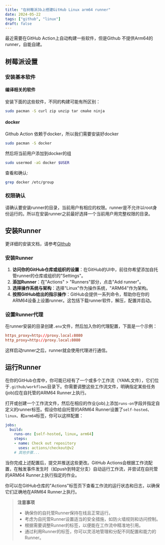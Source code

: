 ```yaml
---
title: "在树莓派3b上搭建GitHub Linux arm64 runner"
date: 2024-05-22
tags: ["github", "linux"]
draft: false
---
```

最近需要在GitHub Action上自动构建一些软件，但是Github 不提供Arm64的runner，自能自建。
## 树莓派设置
### 安装基本软件
#### 编译相关的软件
安装下面的这些软件，不同的构建可能有所区别：
```bash
sudo pacman -S curl zip unzip tar cmake ninja
```
#### docker
Github Action 依赖于docker，所以我们需要安装好docker
```bash
sudo pacman -S docker
```
然后将当前用户添加到docker的组
```bash
sudo usermod -aG docker $USER
```
查看和确认:
```bash
grep docker /etc/group 
```

### 权限确认

请确认要安装runner的目录，当前用户有相应的权限。runner是不允许以root身份运行的。所以在安装runner之前最好选择一个当前用户用完整权限的目录。

## 安装Runner

更详细的安装文档，请参考[GIthub](https://docs.github.com/en/actions/hosting-your-own-runners/managing-self-hosted-runners/about-self-hosted-runners)

### 安装Runner

1. **访问你的GitHub仓库或组织的设置**：在GitHub的UI中，前往你希望添加自托管runner的仓库或组织的"Settings"。
2. **添加Runner**：在"Actions" > "Runners"部分，点击"Add runner"。
3. **选择操作系统与架构**：选择"Linux"作为操作系统，"ARM64"作为架构。
4. **按照GitHub给出的指示操作**：GitHub会提供一系列命令，帮助你在你的ARM64设备上设置runner。这包括下载runner软件，解压，配置并启动。

### 设置Runner代理

在runner安装的目录创建`.env`文件，然后加入你的代理配置，下面是一个示例：

```toml
https_proxy=http://proxy.local:8080
http_proxy=http://proxy.local:8080
```

这样启动runner之后，runner就会使用代理进行通信。

## 运行Runner

在你的GitHub仓库中，你可能已经有了一个或多个工作流（YAML文件），它们位于`.github/workflows`目录下。你需要调整这些工作流文件，明确指定某些任务(job)应在自托管的ARM64 Runner上执行。

打开或创建一个工作流文件，然后在相应的作业(job)上添加`runs-on`字段并指定自定义的runner标签。假设你给自托管的ARM64 Runner设置了`self-hosted`、`linux`、和`arm64`标签，你可以这样配置：

```yaml
jobs:
  build:
    runs-on: [self-hosted, linux, arm64]
    steps:
    - name: Check out repository
      uses: actions/checkout@v2
    # 其他步骤...
```

当你完成上述配置后，提交并推送这些更改。GitHub Actions会根据工作流配置，在触发事件发生时（如push到特定分支）自动运行工作流，并尝试在自托管的ARM64 Runner上执行指定的作业。

你可以在GitHub仓库的"Actions"标签页下查看工作流的运行状态和日志，以确保它们正确地在ARM64 Runner上执行。

>**注意事项**
>
>- 确保你的自托管Runner保持在线且正常运行。
>- 考虑为自托管Runner设置适当的安全措施，如防火墙规则和访问控制。
>- 根据需要调整Runner的标签，以便能在工作流中精准地引用。
>- 通过利用Runner的标签，你可以灵活地管理和分配不同配置和能力的Runner。
